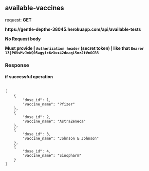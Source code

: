 ## available-vaccines

request: <strong> GET </strong>


<strong>
  https://gentle-depths-38045.herokuapp.com/api/available-tests
</strong>

<strong> No Request body </strong>


<strong> Must provide [ <code>Autherization header</code> (secret token) ] like that <code>Bearer 13|P6VvMvJmWQ05wgyic6zXux42deaqL5nzJtVnOCB3</code> </strong>

### Response 
#### if successful operation
<pre>
<code>
[
    {
        "dose_id": 1,
        "vaccine_name": "Pfizer"
    },
    {
        "dose_id": 2,
        "vaccine_name": "AstraZeneca"
    },
    {
        "dose_id": 3,
        "vaccine_name": "Johnson & Johnson"
    },
    {
        "dose_id": 4,
        "vaccine_name": "Sinopharm"
    }
]
</code>
</pre>

